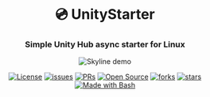 <h1 align="center">💿 UnityStarter</h1>
<h3 align="center">Simple Unity Hub async starter for Linux</h3>
<p align=center><img align="center" alt="Skyline demo" src="./.github/images/unity.gif" /></p>
<p></p>
<p align="center">
<a href="./LICENSE"><img alt="License" src="https://img.shields.io/badge/License-GLP 3.0-yellow" /></a>
<a href="https://github.com/MaximePremont/UnityStarter/issues"><img alt="issues" src="https://badgen.net/github/issues/MaximePremont/UnityStarter" /></a>
<a href="https://github.com/MaximePremont/UnityStarter/pulls"><img alt="PRs" src="https://badgen.net/github/prs/MaximePremont/UnityStarter" /></a>
<a href="https://github.com/MaximePremont/UnityStarter"><img alt="Open Source" src="https://badges.frapsoft.com/os/v1/open-source.svg?v=103" /></a>
<a href="https://github.com/MaximePremont/UnityStarter/network/members"><img alt="forks" src="https://badgen.net/github/forks/MaximePremont/UnityStarter" /></a>
<a href="https://github.com/MaximePremont/UnityStarter/stargazers"><img alt="stars" src="https://badgen.net/github/stars/MaximePremont/UnityStarter" /></a>
<a href="https://fr.wikipedia.org/wiki/Bourne-Again_shell"><img alt="Made with Bash" src="https://img.shields.io/badge/Made%20with-Bash-1f425f.svg" /></a>
</p>